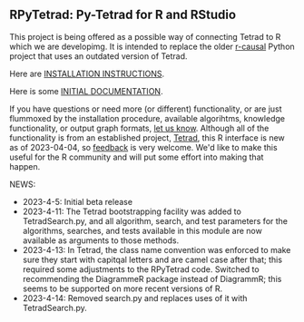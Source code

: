 ## RPyTetrad: Py-Tetrad for R and RStudio

This project is being offered as a possible way of connecting Tetrad to R which we are developimg. It is intended to replace the older [r-causal](https://github.com/bd2kccd/r-causal) Python project that uses an outdated version of Tetrad.

Here are [INSTALLATION INSTRUCTIONS](https://github.com/cmu-phil/py-tetrad/blob/main/pytetrad/R/INSTALLATION.md).

Here is some [INITIAL DOCUMENTATION](https://github.com/cmu-phil/py-tetrad/blob/main/pytetrad/R/DOCUMENTATION.md).

If you have questions or need more (or different) functionality, or are just flummoxed by the installation procedure, available algorihtms, knowledge functionality, or output graph formats, [let us know](https://github.com/cmu-phil/py-tetrad/issues). Although all of the functionality is from an established project, [Tetrad](https://github.com/cmu-phil/tetrad), this R interface is new as of 2023-04-04, so [feedback](https://github.com/cmu-phil/py-tetrad/issues) is very welcome. We'd like to make this useful for the R community and will put some effort into making that happen.

NEWS:

* 2023-4-5: Initial beta release
* 2023-4-11: The Tetrad bootstrapping facility was added to TetradSearch.py, and all algorithm, search, and test parameters for the algorithms, searches, and tests available in this module are now available as arguments to those methods.
* 2023-4-13: In Tetrad, the class name convention was enforced to make sure they start with capitqal letters and are camel case after that; this required some adjustments to the RPyTetrad code. Switched to recommending the DiagrammeR package instead of DiagrammR; this seems to be supported on more recent versions of R.
* 2023-4-14: Removed search.py and replaces uses of it with TetradSearch.py.
